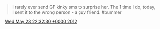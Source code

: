 > I rarely ever send GF kinky sms to surprise her\. The 1 time I do, today, I sent it to the wrong person \- a guy friend\. \#bummer

<img src="../../media/tweet.ico" width="12" /> [Wed May 23 22:32:30 +0000 2012](https://twitter.com/DromerDenker/status/205426005010157570)